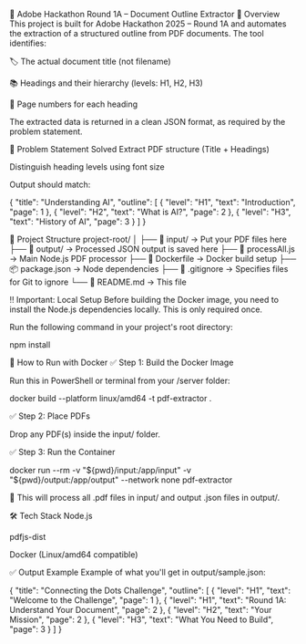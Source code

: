 📘 Adobe Hackathon Round 1A – Document Outline Extractor
🚀 Overview
This project is built for Adobe Hackathon 2025 – Round 1A and automates the extraction of a structured outline from PDF documents. The tool identifies:

🏷️ The actual document title (not filename)

📚 Headings and their hierarchy (levels: H1, H2, H3)

📄 Page numbers for each heading

The extracted data is returned in a clean JSON format, as required by the problem statement.

🧠 Problem Statement Solved
Extract PDF structure (Title + Headings)

Distinguish heading levels using font size

Output should match:

{
  "title": "Understanding AI",
  "outline": [
    { "level": "H1", "text": "Introduction", "page": 1 },
    { "level": "H2", "text": "What is AI?", "page": 2 },
    { "level": "H3", "text": "History of AI", "page": 3 }
  ]
}

📁 Project Structure
project-root/
│
├── 📂 input/              → Put your PDF files here
├── 📂 output/             → Processed JSON output is saved here
├── 📝 processAll.js      → Main Node.js PDF processor
├── 🐳 Dockerfile          → Docker build setup
├── 📦 package.json        → Node dependencies
├── 📄 .gitignore         → Specifies files for Git to ignore
└── 📄 README.md          → This file

‼️ Important: Local Setup
Before building the Docker image, you need to install the Node.js dependencies locally. This is only required once.

Run the following command in your project's root directory:

npm install

🐳 How to Run with Docker
✅ Step 1: Build the Docker Image

Run this in PowerShell or terminal from your /server folder:

docker build --platform linux/amd64 -t pdf-extractor .

✅ Step 2: Place PDFs

Drop any PDF(s) inside the input/ folder.

✅ Step 3: Run the Container

docker run --rm -v "${pwd}/input:/app/input" -v "${pwd}/output:/app/output" --network none pdf-extractor

🔁 This will process all .pdf files in input/ and output .json files in output/.

🛠 Tech Stack
Node.js

pdfjs-dist

Docker (Linux/amd64 compatible)

✅ Output Example
Example of what you'll get in output/sample.json:

{
  "title": "Connecting the Dots Challenge",
  "outline": [
    { "level": "H1", "text": "Welcome to the Challenge", "page": 1 },
    { "level": "H1", "text": "Round 1A: Understand Your Document", "page": 2 },
    { "level": "H2", "text": "Your Mission", "page": 2 },
    { "level": "H3", "text": "What You Need to Build", "page": 3 }
  ]
}